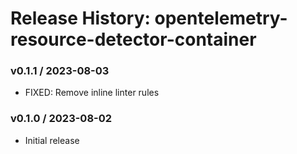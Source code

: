 # Release History: opentelemetry-resource-detector-container

### v0.1.1 / 2023-08-03

* FIXED: Remove inline linter rules

### v0.1.0 / 2023-08-02

* Initial release
